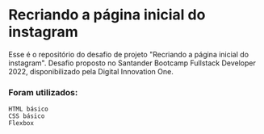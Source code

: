 # Recriando a página inicial do instagram

Esse é o repositório do desafio de projeto "Recriando a página inicial do instagram".
Desafio proposto no Santander Bootcamp Fullstack Developer 2022, disponibilizado pela Digital Innovation One.


### Foram utilizados:
	HTML básico
	CSS básico
	Flexbox
